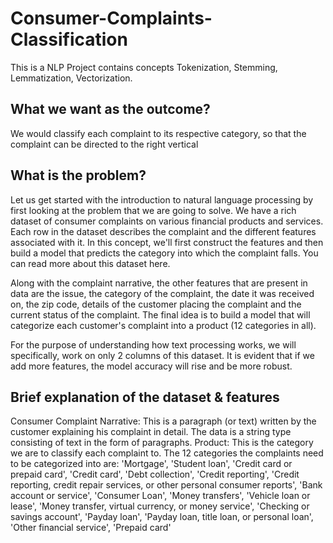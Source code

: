 # Consumer-Complaints-Classification
This is a NLP Project contains concepts Tokenization, Stemming, Lemmatization, Vectorization.

## What we want as the outcome?
We would classify each complaint to its respective category, so that the complaint can be directed to the right vertical


## What is the problem?

Let us get started with the introduction to natural language processing by first looking at the problem that we are going to solve. We have a rich dataset of consumer complaints on various financial products and services. Each row in the dataset describes the complaint and the different features associated with it. In this concept, we'll first construct the features and then build a model that predicts the category into which the complaint falls. You can read more about this dataset here.

Along with the complaint narrative, the other features that are present in data are the issue, the category of the complaint, the date it was received on, the zip code, details of the customer placing the complaint and the current status of the complaint. The final idea is to build a model that will categorize each customer's complaint into a product (12 categories in all).

For the purpose of understanding how text processing works, we will specifically, work on only 2 columns of this dataset. It is evident that if we add more features, the model accuracy will rise and be more robust.

## Brief explanation of the dataset & features
Consumer Complaint Narrative: This is a paragraph (or text) written by the customer explaining his complaint in detail. The data is a string type consisting of text in the form of paragraphs.
Product: This is the category we are to classify each complaint to. The 12 categories the complaints need to be categorized into are:
'Mortgage', 'Student loan', 'Credit card or prepaid card', 'Credit card', 'Debt collection', 'Credit reporting', 'Credit reporting, credit repair services, or other personal consumer reports', 'Bank account or service', 'Consumer Loan', 'Money transfers', 'Vehicle loan or lease', 'Money transfer, virtual currency, or money service', 'Checking or savings account', 'Payday loan', 'Payday loan, title loan, or personal loan', 'Other financial service', 'Prepaid card'

